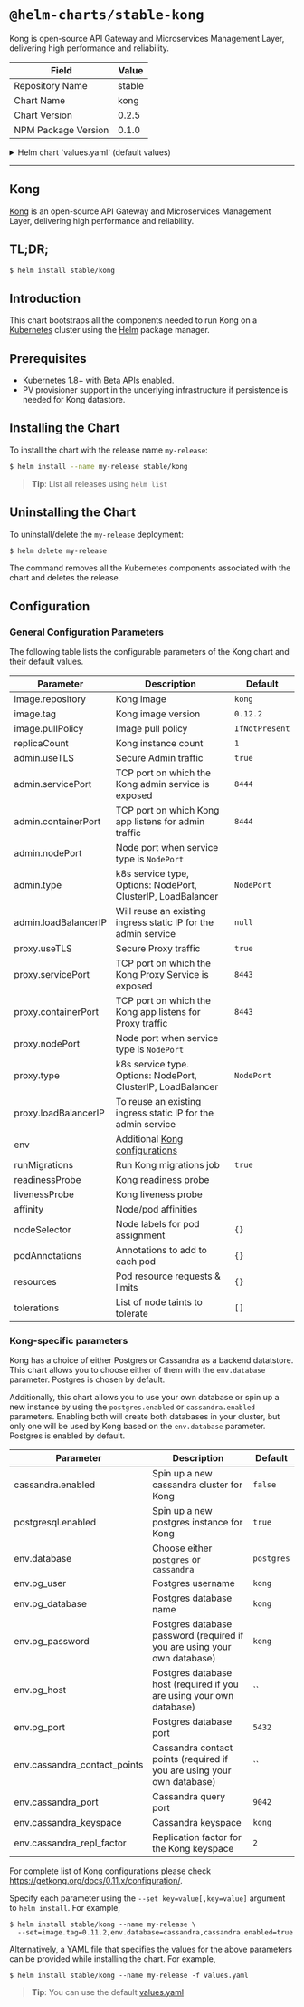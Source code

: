 # `@helm-charts/stable-kong`

Kong is open-source API Gateway and Microservices Management Layer, delivering high performance and reliability.

| Field               | Value  |
| ------------------- | ------ |
| Repository Name     | stable |
| Chart Name          | kong   |
| Chart Version       | 0.2.5  |
| NPM Package Version | 0.1.0  |

<details>

<summary>Helm chart `values.yaml` (default values)</summary>

```yaml
# Default values for kong.
# Declare variables to be passed into your templates.

image:
  repository: kong
  tag: 0.13.0
  pullPolicy: IfNotPresent

# Specify Kong admin and proxy services configurations
admin:
  # If you want to specify annotations for the admin service, uncomment the following
  # line, add additional or adjust as needed, and remove the curly braces after 'annotations:'.
  annotations: {}
  #  service.beta.kubernetes.io/aws-load-balancer-proxy-protocol: "*"

  # HTTPS traffic on the admin port
  useTLS: true
  servicePort: 8444
  containerPort: 8444
  # Kong admin service type
  type: NodePort
  # Set a nodePort which is available
  # nodePort: 32444
proxy:
  # If you want to specify annotations for the proxy service, uncomment the following
  # line, add additional or adjust as needed, and remove the curly braces after 'annotations:'.
  annotations: {}
  #  service.beta.kubernetes.io/aws-load-balancer-proxy-protocol: "*"

  # HTTPS traffic on the proxy port
  useTLS: true
  servicePort: 8443
  containerPort: 8443
  type: NodePort
  # Set a nodePort which is available
  # nodePort: 32443

# Set runMigrations to run Kong migrations
runMigrations: true

# Specify Kong configurations
# Kong configurations guide https://getkong.org/docs/latest/configuration/
env:
  database: postgres

# If you want to specify resources, uncomment the following
# lines, adjust them as necessary, and remove the curly braces after 'resources:'.
resources:
  {}
  # limits:
  #  cpu: 100m
  #  memory: 128Mi
  # requests:
  #  cpu: 100m
  #  memory: 128Mi

# readinessProbe for Kong pods
readinessProbe:
  httpGet:
    path: '/status'
    port: admin
    scheme: HTTPS
  initialDelaySeconds: 120
  timeoutSeconds: 1
  periodSeconds: 10
  successThreshold: 1
  failureThreshold: 5

# livenessProbe for Kong pods
livenessProbe:
  httpGet:
    path: '/status'
    port: admin
    scheme: HTTPS
  initialDelaySeconds: 180
  timeoutSeconds: 5
  periodSeconds: 30
  successThreshold: 1
  failureThreshold: 5

# Affinity for pod assignment
# Ref: https://kubernetes.io/docs/concepts/configuration/assign-pod-node/#affinity-and-anti-affinity
# affinity: {}

# Tolerations for pod assignment
# Ref: https://kubernetes.io/docs/concepts/configuration/taint-and-toleration/
tolerations: []

# Node labels for pod assignment
# Ref: https://kubernetes.io/docs/user-guide/node-selection/
nodeSelector: {}

# Annotation to be added to Kong pods
podAnnotations: {}

# Kong pod count
replicaCount: 1

# Kong has a choice of either Postgres or Cassandra as a backend datatstore.
# This chart allows you to choose either of them with the `database.type`
# parameter.  Postgres is chosen by default.

# Additionally, this chart allows you to use your own database or spin up a new
# instance by using the `postgres.enabled` or `cassandra.enabled` parameters.
# Enabling both will create both databases in your cluster, but only one
# will be used by Kong based on the `env.database` parameter.
# Postgres is enabled by default.

# Cassandra chart configs
cassandra:
  enabled: false

# PostgreSQL chart configs
postgresql:
  enabled: true
  postgresUser: kong
  postgresDatabase: kong
  persistence:
    enabled: false
```

</details>

---

## Kong

[Kong](https://getkong.org/) is an open-source API Gateway and Microservices
Management Layer, delivering high performance and reliability.

## TL;DR;

```bash
$ helm install stable/kong
```

## Introduction

This chart bootstraps all the components needed to run Kong on a [Kubernetes](http://kubernetes.io)
cluster using the [Helm](https://helm.sh) package manager.

## Prerequisites

- Kubernetes 1.8+ with Beta APIs enabled.
- PV provisioner support in the underlying infrastructure if persistence
  is needed for Kong datastore.

## Installing the Chart

To install the chart with the release name `my-release`:

```bash
$ helm install --name my-release stable/kong
```

> **Tip**: List all releases using `helm list`

## Uninstalling the Chart

To uninstall/delete the `my-release` deployment:

```bash
$ helm delete my-release
```

The command removes all the Kubernetes components associated with the
chart and deletes the release.

## Configuration

### General Configuration Parameters

The following table lists the configurable parameters of the Kong chart
and their default values.

| Parameter            | Description                                                                      | Default        |
| -------------------- | -------------------------------------------------------------------------------- | -------------- |
| image.repository     | Kong image                                                                       | `kong`         |
| image.tag            | Kong image version                                                               | `0.12.2`       |
| image.pullPolicy     | Image pull policy                                                                | `IfNotPresent` |
| replicaCount         | Kong instance count                                                              | `1`            |
| admin.useTLS         | Secure Admin traffic                                                             | `true`         |
| admin.servicePort    | TCP port on which the Kong admin service is exposed                              | `8444`         |
| admin.containerPort  | TCP port on which Kong app listens for admin traffic                             | `8444`         |
| admin.nodePort       | Node port when service type is `NodePort`                                        |                |
| admin.type           | k8s service type, Options: NodePort, ClusterIP, LoadBalancer                     | `NodePort`     |
| admin.loadBalancerIP | Will reuse an existing ingress static IP for the admin service                   | `null`         |
| proxy.useTLS         | Secure Proxy traffic                                                             | `true`         |
| proxy.servicePort    | TCP port on which the Kong Proxy Service is exposed                              | `8443`         |
| proxy.containerPort  | TCP port on which the Kong app listens for Proxy traffic                         | `8443`         |
| proxy.nodePort       | Node port when service type is `NodePort`                                        |                |
| proxy.type           | k8s service type. Options: NodePort, ClusterIP, LoadBalancer                     | `NodePort`     |
| proxy.loadBalancerIP | To reuse an existing ingress static IP for the admin service                     |                |
| env                  | Additional [Kong configurations](https://getkong.org/docs/latest/configuration/) |
| runMigrations        | Run Kong migrations job                                                          | `true`         |
| readinessProbe       | Kong readiness probe                                                             |                |
| livenessProbe        | Kong liveness probe                                                              |                |
| affinity             | Node/pod affinities                                                              |                |
| nodeSelector         | Node labels for pod assignment                                                   | `{}`           |
| podAnnotations       | Annotations to add to each pod                                                   | `{}`           |
| resources            | Pod resource requests & limits                                                   | `{}`           |
| tolerations          | List of node taints to tolerate                                                  | `[]`           |

### Kong-specific parameters

Kong has a choice of either Postgres or Cassandra as a backend datatstore.
This chart allows you to choose either of them with the `env.database`
parameter. Postgres is chosen by default.

Additionally, this chart allows you to use your own database or spin up a new
instance by using the `postgres.enabled` or `cassandra.enabled` parameters.
Enabling both will create both databases in your cluster, but only one
will be used by Kong based on the `env.database` parameter.
Postgres is enabled by default.

| Parameter                    | Description                                                              | Default    |
| ---------------------------- | ------------------------------------------------------------------------ | ---------- |
| cassandra.enabled            | Spin up a new cassandra cluster for Kong                                 | `false`    |
| postgresql.enabled           | Spin up a new postgres instance for Kong                                 | `true`     |
| env.database                 | Choose either `postgres` or `cassandra`                                  | `postgres` |
| env.pg_user                  | Postgres username                                                        | `kong`     |
| env.pg_database              | Postgres database name                                                   | `kong`     |
| env.pg_password              | Postgres database password (required if you are using your own database) | `kong`     |
| env.pg_host                  | Postgres database host (required if you are using your own database)     | ``         |
| env.pg_port                  | Postgres database port                                                   | `5432`     |
| env.cassandra_contact_points | Cassandra contact points (required if you are using your own database)   | ``         |
| env.cassandra_port           | Cassandra query port                                                     | `9042`     |
| env.cassandra_keyspace       | Cassandra keyspace                                                       | `kong`     |
| env.cassandra_repl_factor    | Replication factor for the Kong keyspace                                 | `2`        |

For complete list of Kong configurations please check https://getkong.org/docs/0.11.x/configuration/.

Specify each parameter using the `--set key=value[,key=value]` argument to `helm install`. For example,

```console
$ helm install stable/kong --name my-release \
  --set=image.tag=0.11.2,env.database=cassandra,cassandra.enabled=true
```

Alternatively, a YAML file that specifies the values for the above parameters can be provided while installing the chart. For example,

```console
$ helm install stable/kong --name my-release -f values.yaml
```

> **Tip**: You can use the default [values.yaml](values.yaml)
